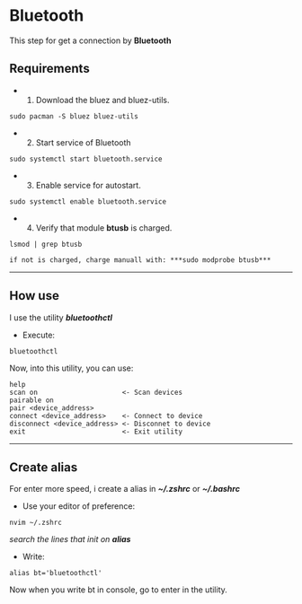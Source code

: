 # Bluetooth

This step for get a connection by **Bluetooth**

## Requirements

- 1. Download the bluez and bluez-utils.
```
sudo pacman -S bluez bluez-utils
```
- 2. Start service of Bluetooth
```
sudo systemctl start bluetooth.service
```
- 3. Enable service for autostart.
```
sudo systemctl enable bluetooth.service
```
- 4. Verify that module **btusb** is charged.
```
lsmod | grep btusb
```
    if not is charged, charge manuall with: ***sudo modprobe btusb***
---
## How use

I use the utility ***bluetoothctl***

- Execute: 
```
bluetoothctl
```

Now, into this utility, you can use:
```
help
scan on                     <- Scan devices
pairable on
pair <device_address>
connect <device_address>    <- Connect to device
disconnect <device_address> <- Disconnet to device
exit                        <- Exit utility
```
---
## Create alias

For enter more speed, i create a alias in ***~/.zshrc*** or ***~/.bashrc***

- Use your editor of preference:
```
nvim ~/.zshrc
```
*search the lines that init on* ***alias***

- Write:
```
alias bt='bluetoothctl'
```

Now when you write bt in console, go to enter in the utility.

